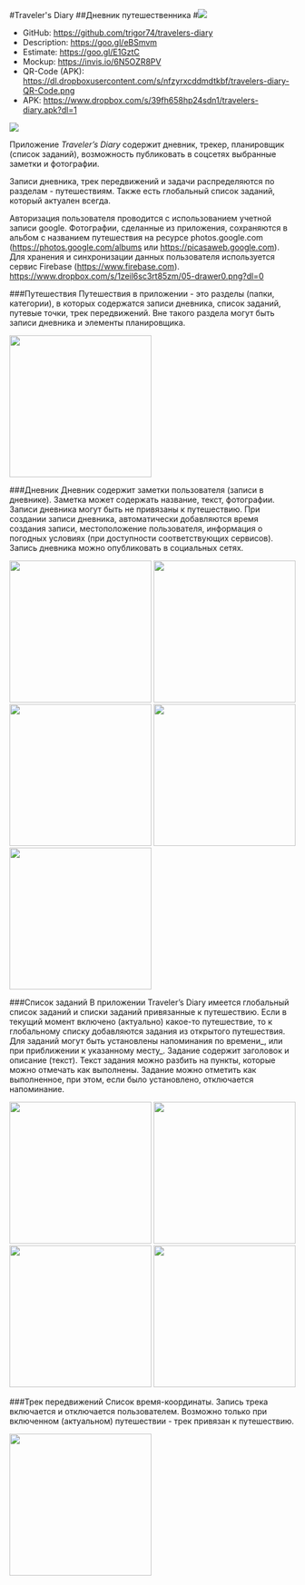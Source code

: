 #Traveler's Diary
##Дневник путешественника
#![](https://dl.dropboxusercontent.com/s/xe8iy7rsoag709g/travelers-diary-logo.png) 

- GitHub: https://github.com/trigor74/travelers-diary
- Description: https://goo.gl/eBSmvm
- Estimate: https://goo.gl/E1GztC
- Mockup: https://invis.io/6N5OZR8PV
- QR-Code (APK): https://dl.dropboxusercontent.com/s/nfzyrxcddmdtkbf/travelers-diary-QR-Code.png
- APK: https://www.dropbox.com/s/39fh658hp24sdn1/travelers-diary.apk?dl=1

![](https://dl.dropboxusercontent.com/s/nfzyrxcddmdtkbf/travelers-diary-QR-Code.png) 



Приложение *Traveler’s Diary* содержит дневник, трекер, планировщик (список заданий), возможность публиковать в соцсетях выбранные заметки и фотографии.

Записи дневника, трек передвижений и задачи распределяются по разделам - путешествиям. Также есть глобальный список заданий, который актуален всегда.

Авторизация пользователя проводится с использованием учетной записи google.
Фотографии, сделанные из приложения, сохраняются в альбом с названием путешествия на ресурсе photos.google.com (https://photos.google.com/albums или https://picasaweb.google.com). Для хранения и синхронизации данных пользователя используется сервис Firebase (https://www.firebase.com).
https://www.dropbox.com/s/1zeil6sc3rt85zm/05-drawer0.png?dl=0

###Путешествия
Путешествия в приложении - это разделы (папки, категории), в которых содержатся записи дневника, список заданий, путевые точки, трек передвижений. Вне такого раздела могут быть записи дневника и элементы планировщика.

<img src="https://dl.dropboxusercontent.com/s/czfl51sk60z4ltc/01-travel_list.png" width="250">


###Дневник
Дневник содержит заметки пользователя (записи в дневнике). Заметка может содержать название, текст, фотографии. Записи дневника могут быть не привязаны к путешествию. При создании записи дневника, автоматически добавляются время создания записи, местоположение пользователя, информация о погодных условиях (при доступности соответствующих сервисов). Запись дневника можно опубликовать в социальных сетях.

<img src="https://dl.dropboxusercontent.com/s/awbxg8fyeasmzk5/03-travel.png" width="250">
<img src="https://dl.dropboxusercontent.com/s/lfk2j90da175t6q/02-note0.png" width="250">
<img src="https://dl.dropboxusercontent.com/s/zoklblfnk4k8j3h/02-note1.png" width="250">
<img src="https://dl.dropboxusercontent.com/s/v809uzciyxzidxf/02-note2.png" width="250">
<img src="https://dl.dropboxusercontent.com/s/1j2gnpjq699lspj/02-note3.png" width="250">


###Cписок заданий
В приложении Traveler’s Diary имеется глобальный список заданий и списки заданий привязанные к путешествию.
Если в текущий момент включено (актуально) какое-то путешествие, то к глобальному списку добавляются задания из открытого путешествия.
Для заданий могут быть установлены напоминания по времени_, или при приближении к указанному месту_. Задание содержит заголовок и описание (текст). Текст задания можно разбить на пункты, которые можно отмечать как выполнены. Задание можно отметить как выполненное, при этом, если было установлено, отключается напоминание.

<img src="https://dl.dropboxusercontent.com/s/ra2edgtth7sl87i/04-reminder-list.png" width="250">
<img src="https://dl.dropboxusercontent.com/s/ytjk18v6bik593i/07-reminder-list2.png" width="250">
<img src="https://dl.dropboxusercontent.com/s/3vodu8aublrsp0q/06-reminder-item1.png" width="250">
<img src="https://dl.dropboxusercontent.com/s/pncaowgr9ik2bcs/06-reminder-item2.png" width="250">


###Трек передвижений
Список время-координаты. Запись трека включается и отключается пользователем. Возможно только при включенном (актуальном) путешествии - трек привязан к путешествию.

<img src="https://dl.dropboxusercontent.com/s/n88zcwd9c2l3st9/08-map.png" width="250">
